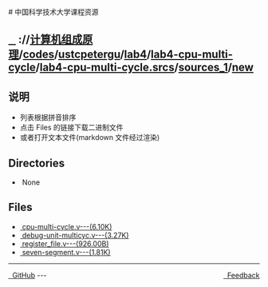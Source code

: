 
<head>
    <meta http-equiv="content-type" content="text/html; charset=utf-8">
    <link rel="stylesheet" href="https://use.fontawesome.com/releases/v5.8.1/css/all.css" integrity="sha384-50oBUHEmvpQ+1lW4y57PTFmhCaXp0ML5d60M1M7uH2+nqUivzIebhndOJK28anvf" crossorigin="anonymous">
    <title> 中国科学技术大学课程资源</title>
</head>
# 中国科学技术大学课程资源

<div>
  <h2>
    <a href="../index.html">&nbsp;&nbsp;<i class="fas fa-backward"></i>&nbsp;</a>
    :/<a href="../../../../../../../../index.html"><i class="fas fa-home"></i></a>/<a href="../../../../../../../index.html">计算机组成原理</a>/<a href="../../../../../../index.html">codes</a>/<a href="../../../../../index.html">ustcpetergu</a>/<a href="../../../../index.html">lab4</a>/<a href="../../../index.html">lab4-cpu-multi-cycle</a>/<a href="../../index.html">lab4-cpu-multi-cycle.srcs</a>/<a href="../index.html">sources_1</a>/<a href="index.html">new</a>
  </h2>
</div>

## 说明
- 列表根据拼音排序
- 点击 Files 的链接下载二进制文件
- 或者打开文本文件(markdown 文件经过渲染)

<h2> Directories &nbsp; <a href="https://download-directory.github.io/?url=https://github.com/USTC-Resource/USTC-Course/tree/master/计算机组成原理/codes/ustcpetergu/lab4/lab4-cpu-multi-cycle/lab4-cpu-multi-cycle.srcs/sources_1/new" style="color:red;text-decoration:underline;" target="_black"><i class="fas fa-download"></i></a></h2>

<ul><li><i class="fas fa-meh"></i>&nbsp;None</li></ul>

## Files
<ul><li><a href="https://raw.githubusercontent.com/USTC-Resource/USTC-Course/master/计算机组成原理/codes/ustcpetergu/lab4/lab4-cpu-multi-cycle/lab4-cpu-multi-cycle.srcs/sources_1/new/cpu-multi-cycle.v"><i class="fas fa-file"></i>&nbsp;cpu-multi-cycle.v---(6.10K)</a></li>
<li><a href="https://raw.githubusercontent.com/USTC-Resource/USTC-Course/master/计算机组成原理/codes/ustcpetergu/lab4/lab4-cpu-multi-cycle/lab4-cpu-multi-cycle.srcs/sources_1/new/debug-unit-multicyc.v"><i class="fas fa-file"></i>&nbsp;debug-unit-multicyc.v---(3.27K)</a></li>
<li><a href="https://raw.githubusercontent.com/USTC-Resource/USTC-Course/master/计算机组成原理/codes/ustcpetergu/lab4/lab4-cpu-multi-cycle/lab4-cpu-multi-cycle.srcs/sources_1/new/register_file.v"><i class="fas fa-file"></i>&nbsp;register_file.v---(926.00B)</a></li>
<li><a href="https://raw.githubusercontent.com/USTC-Resource/USTC-Course/master/计算机组成原理/codes/ustcpetergu/lab4/lab4-cpu-multi-cycle/lab4-cpu-multi-cycle.srcs/sources_1/new/seven-segment.v"><i class="fas fa-file"></i>&nbsp;seven-segment.v---(1.81K)</a></li></ul>

---
<div style="text-decration:underline;display:inline">
  <a href="https://github.com/USTC-Resource/USTC-Course.git" target="_blank" rel="external"><i class="fab fa-github"></i>&nbsp; GitHub</a>
  <a href="mailto:&#122;huheqin1@gmail.com?subject=反馈与建议" style="float:right" target="_blank" rel="external"><i class="fas fa-envelope"></i>&nbsp; Feedback</a>
</div>
---


